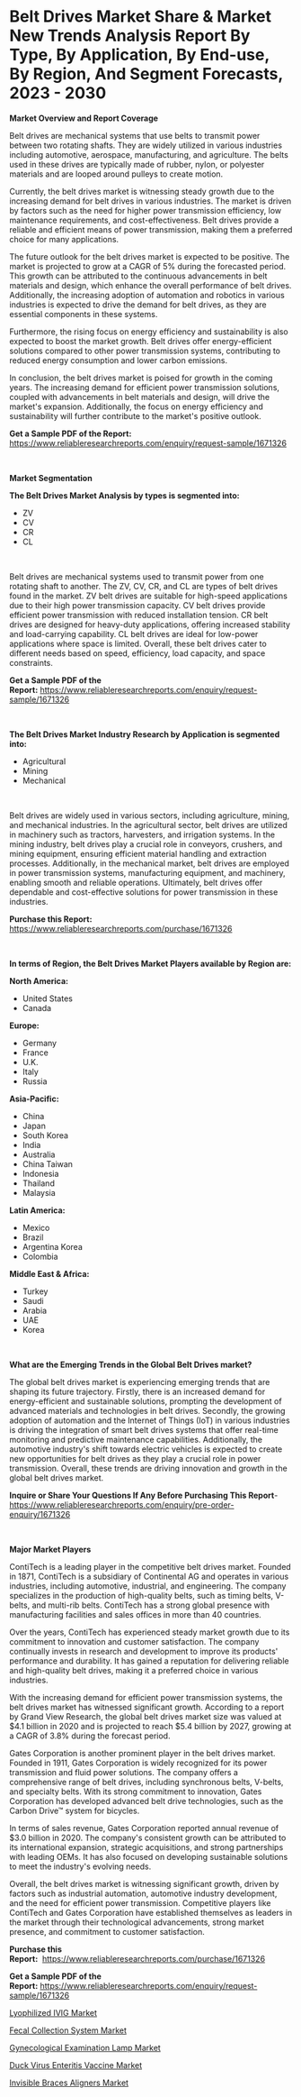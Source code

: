 <p><h1>Belt Drives Market Share & Market New Trends Analysis Report By Type, By Application, By End-use, By Region, And Segment Forecasts, 2023 - 2030</h1></p><p><strong>Market Overview and Report Coverage</strong></p>
<p><p>Belt drives are mechanical systems that use belts to transmit power between two rotating shafts. They are widely utilized in various industries including automotive, aerospace, manufacturing, and agriculture. The belts used in these drives are typically made of rubber, nylon, or polyester materials and are looped around pulleys to create motion.</p><p>Currently, the belt drives market is witnessing steady growth due to the increasing demand for belt drives in various industries. The market is driven by factors such as the need for higher power transmission efficiency, low maintenance requirements, and cost-effectiveness. Belt drives provide a reliable and efficient means of power transmission, making them a preferred choice for many applications.</p><p>The future outlook for the belt drives market is expected to be positive. The market is projected to grow at a CAGR of 5% during the forecasted period. This growth can be attributed to the continuous advancements in belt materials and design, which enhance the overall performance of belt drives. Additionally, the increasing adoption of automation and robotics in various industries is expected to drive the demand for belt drives, as they are essential components in these systems.</p><p>Furthermore, the rising focus on energy efficiency and sustainability is also expected to boost the market growth. Belt drives offer energy-efficient solutions compared to other power transmission systems, contributing to reduced energy consumption and lower carbon emissions.</p><p>In conclusion, the belt drives market is poised for growth in the coming years. The increasing demand for efficient power transmission solutions, coupled with advancements in belt materials and design, will drive the market's expansion. Additionally, the focus on energy efficiency and sustainability will further contribute to the market's positive outlook.</p></p>
<p><strong>Get a Sample PDF of the Report:</strong> <a href="https://www.reliableresearchreports.com/enquiry/request-sample/1671326">https://www.reliableresearchreports.com/enquiry/request-sample/1671326</a></p>
<p>&nbsp;</p>
<p><strong>Market Segmentation</strong></p>
<p><strong>The Belt Drives Market Analysis by types is segmented into:</strong></p>
<p><ul><li>ZV</li><li>CV</li><li>CR</li><li>CL</li></ul></p>
<p>&nbsp;</p>
<p><p>Belt drives are mechanical systems used to transmit power from one rotating shaft to another. The ZV, CV, CR, and CL are types of belt drives found in the market. ZV belt drives are suitable for high-speed applications due to their high power transmission capacity. CV belt drives provide efficient power transmission with reduced installation tension. CR belt drives are designed for heavy-duty applications, offering increased stability and load-carrying capability. CL belt drives are ideal for low-power applications where space is limited. Overall, these belt drives cater to different needs based on speed, efficiency, load capacity, and space constraints.</p></p>
<p><strong>Get a Sample PDF of the Report:</strong>&nbsp;<a href="https://www.reliableresearchreports.com/enquiry/request-sample/1671326">https://www.reliableresearchreports.com/enquiry/request-sample/1671326</a></p>
<p>&nbsp;</p>
<p><strong>The Belt Drives Market Industry Research by Application is segmented into:</strong></p>
<p><ul><li>Agricultural</li><li>Mining</li><li>Mechanical</li></ul></p>
<p>&nbsp;</p>
<p><p>Belt drives are widely used in various sectors, including agriculture, mining, and mechanical industries. In the agricultural sector, belt drives are utilized in machinery such as tractors, harvesters, and irrigation systems. In the mining industry, belt drives play a crucial role in conveyors, crushers, and mining equipment, ensuring efficient material handling and extraction processes. Additionally, in the mechanical market, belt drives are employed in power transmission systems, manufacturing equipment, and machinery, enabling smooth and reliable operations. Ultimately, belt drives offer dependable and cost-effective solutions for power transmission in these industries.</p></p>
<p><strong>Purchase this Report:</strong>&nbsp; <a href="https://www.reliableresearchreports.com/purchase/1671326">https://www.reliableresearchreports.com/purchase/1671326</a></p>
<p>&nbsp;</p>
<p><strong>In terms of Region, the Belt Drives Market Players available by Region are:</strong></p>
<p>
    <p> <strong> North America: </strong>
        <ul>
            <li>United States</li>
            <li>Canada</li>
        </ul>
        </p> 
    <p> <strong> Europe: </strong>
        <ul>
            <li>Germany</li>
            <li>France</li>
            <li>U.K.</li>
            <li>Italy</li>
            <li>Russia</li>
        </ul>
        </p> 
    <p> <strong> Asia-Pacific: </strong>
        <ul>
            <li>China</li>
            <li>Japan</li>
            <li>South Korea</li>
            <li>India</li>
            <li>Australia</li>
            <li>China Taiwan</li>
            <li>Indonesia</li>
            <li>Thailand</li>
            <li>Malaysia</li>
        </ul>
        </p> 
    <p> <strong> Latin America: </strong>
        <ul>
            <li>Mexico</li>
            <li>Brazil</li>
            <li>Argentina Korea</li>
            <li>Colombia</li>
        </ul>
        </p> 
    <p> <strong> Middle East & Africa: </strong>
        <ul>
            <li>Turkey</li>
            <li>Saudi</li>
            <li>Arabia</li>
            <li>UAE</li>
            <li>Korea</li>
        </ul>
    </p>
    </p>
<p>&nbsp;</p>
<p><strong>What are the Emerging Trends in the Global Belt Drives market?</strong></p>
<p><p>The global belt drives market is experiencing emerging trends that are shaping its future trajectory. Firstly, there is an increased demand for energy-efficient and sustainable solutions, prompting the development of advanced materials and technologies in belt drives. Secondly, the growing adoption of automation and the Internet of Things (IoT) in various industries is driving the integration of smart belt drives systems that offer real-time monitoring and predictive maintenance capabilities. Additionally, the automotive industry's shift towards electric vehicles is expected to create new opportunities for belt drives as they play a crucial role in power transmission. Overall, these trends are driving innovation and growth in the global belt drives market.</p></p>
<p><strong>Inquire or Share Your Questions If Any Before Purchasing This Report</strong>- <a href="https://www.reliableresearchreports.com/enquiry/pre-order-enquiry/1671326">https://www.reliableresearchreports.com/enquiry/pre-order-enquiry/1671326</a></p>
<p>&nbsp;</p>
<p><strong>Major Market Players</strong></p>
<p><p>ContiTech is a leading player in the competitive belt drives market. Founded in 1871, ContiTech is a subsidiary of Continental AG and operates in various industries, including automotive, industrial, and engineering. The company specializes in the production of high-quality belts, such as timing belts, V-belts, and multi-rib belts. ContiTech has a strong global presence with manufacturing facilities and sales offices in more than 40 countries.</p><p>Over the years, ContiTech has experienced steady market growth due to its commitment to innovation and customer satisfaction. The company continually invests in research and development to improve its products' performance and durability. It has gained a reputation for delivering reliable and high-quality belt drives, making it a preferred choice in various industries.</p><p>With the increasing demand for efficient power transmission systems, the belt drives market has witnessed significant growth. According to a report by Grand View Research, the global belt drives market size was valued at $4.1 billion in 2020 and is projected to reach $5.4 billion by 2027, growing at a CAGR of 3.8% during the forecast period.</p><p>Gates Corporation is another prominent player in the belt drives market. Founded in 1911, Gates Corporation is widely recognized for its power transmission and fluid power solutions. The company offers a comprehensive range of belt drives, including synchronous belts, V-belts, and specialty belts. With its strong commitment to innovation, Gates Corporation has developed advanced belt drive technologies, such as the Carbon Drive™ system for bicycles.</p><p>In terms of sales revenue, Gates Corporation reported annual revenue of $3.0 billion in 2020. The company's consistent growth can be attributed to its international expansion, strategic acquisitions, and strong partnerships with leading OEMs. It has also focused on developing sustainable solutions to meet the industry's evolving needs.</p><p>Overall, the belt drives market is witnessing significant growth, driven by factors such as industrial automation, automotive industry development, and the need for efficient power transmission. Competitive players like ContiTech and Gates Corporation have established themselves as leaders in the market through their technological advancements, strong market presence, and commitment to customer satisfaction.</p></p>
<p><strong>Purchase this Report:</strong>&nbsp;&nbsp;<a href="https://www.reliableresearchreports.com/purchase/1671326">https://www.reliableresearchreports.com/purchase/1671326</a></p>
<p></p>
<p><strong>Get a Sample PDF of the Report:</strong>&nbsp;<a href="https://www.reliableresearchreports.com/enquiry/request-sample/1671326">https://www.reliableresearchreports.com/enquiry/request-sample/1671326</a></p>
<p><p><a href="https://medium.com/@chiragreportprime2/lyophilized-ivig-market-insights-into-market-cagr-market-trends-and-growth-strategies-79e66bab77d0">Lyophilized IVIG Market</a></p><p><a href="https://www.linkedin.com/pulse/fecal-collection-system-market-research-report-unlocks-analysis-vnb5c/">Fecal Collection System Market</a></p><p><a href="https://www.linkedin.com/pulse/gynecological-examination-lamp-market-research-report-unlocks-an3gc/">Gynecological Examination Lamp Market</a></p><p><a href="https://medium.com/@chiragreportprime1/duck-virus-enteritis-vaccine-market-research-report-its-history-and-forecast-2023-to-2030-782690f69d7b">Duck Virus Enteritis Vaccine Market</a></p><p><a href="https://www.linkedin.com/pulse/decoding-invisible-braces-aligners-market-deep-dive-latest-vcyfc/">Invisible Braces Aligners Market</a></p></p>